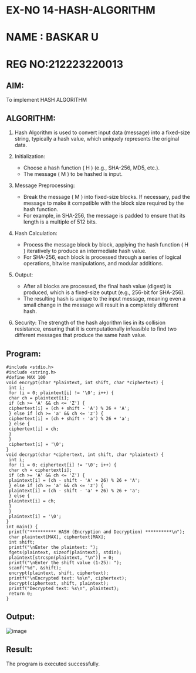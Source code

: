 # EX-NO 14-HASH-ALGORITHM
# NAME : BASKAR U
# REG NO:212223220013
## AIM:
To implement HASH ALGORITHM

## ALGORITHM:

1. Hash Algorithm is used to convert input data (message) into a fixed-size string, typically a hash value, which uniquely represents the original data.

2. Initialization:
   - Choose a hash function \( H \) (e.g., SHA-256, MD5, etc.).
   - The message \( M \) to be hashed is input.

3. Message Preprocessing:
   - Break the message \( M \) into fixed-size blocks. If necessary, pad the message to make it compatible with the block size required by the hash function.
   - For example, in SHA-256, the message is padded to ensure that its length is a multiple of 512 bits.

4. Hash Calculation:
   - Process the message block by block, applying the hash function \( H \) iteratively to produce an intermediate hash value.
   - For SHA-256, each block is processed through a series of logical operations, bitwise manipulations, and modular additions.

5. Output:
   - After all blocks are processed, the final hash value (digest) is produced, which is a fixed-size output (e.g., 256-bit for SHA-256).
   - The resulting hash is unique to the input message, meaning even a small change in the message will result in a completely different hash.

6. Security: The strength of the hash algorithm lies in its collision resistance, ensuring that it is computationally infeasible to find two different messages that produce the same hash value.


## Program:
```
#include <stdio.h>
#include <string.h>
#define MAX 100
void encrypt(char *plaintext, int shift, char *ciphertext) {
 int i;
 for (i = 0; plaintext[i] != '\0'; i++) {
 char ch = plaintext[i];
 if (ch >= 'A' && ch <= 'Z') {
 ciphertext[i] = (ch + shift - 'A') % 26 + 'A';
 } else if (ch >= 'a' && ch <= 'z') {
 ciphertext[i] = (ch + shift - 'a') % 26 + 'a';
 } else {
 ciphertext[i] = ch;
 }
 }
 ciphertext[i] = '\0';
}
void decrypt(char *ciphertext, int shift, char *plaintext) {
 int i;
 for (i = 0; ciphertext[i] != '\0'; i++) {
 char ch = ciphertext[i];
 if (ch >= 'A' && ch <= 'Z') {
 plaintext[i] = (ch - shift - 'A' + 26) % 26 + 'A';
 } else if (ch >= 'a' && ch <= 'z') {
 plaintext[i] = (ch - shift - 'a' + 26) % 26 + 'a';
 } else {
 plaintext[i] = ch;
 }
 }
 plaintext[i] = '\0';
}
int main() {
 printf("********** HASH (Encryption and Decryption) **********\n");
 char plaintext[MAX], ciphertext[MAX];
 int shift;
 printf("\nEnter the plaintext: ");
 fgets(plaintext, sizeof(plaintext), stdin);
 plaintext[strcspn(plaintext, "\n")] = 0;
 printf("\nEnter the shift value (1-25): ");
 scanf("%d", &shift);
 encrypt(plaintext, shift, ciphertext);
 printf("\nEncrypted text: %s\n", ciphertext);
 decrypt(ciphertext, shift, plaintext);
 printf("Decrypted text: %s\n", plaintext);
 return 0;
}
```

## Output:
![image](https://github.com/user-attachments/assets/9ce8d5ba-86a6-4928-ae9e-aacdedd21887)

## Result:
The program is executed successfully.
